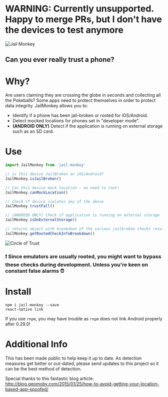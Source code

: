 # WARNING:  Currently unsupported.  Happy to merge PRs, but I don't have the devices to test anymore

![Jail Monkey](./_art/JailMonkey.jpg)
## Can you ever really trust a phone?

# Why?
Are users claiming they are crossing the globe in seconds and collecting all the Pokeballs?  Some apps need to protect themselves in order to protect data integrity.  JailMonkey allows you to: 
* Identify if a phone has been jail-broken or rooted for iOS/Android.  
* Detect mocked locations for phones set in "developer mode".
* **(ANDROID ONLY)** Detect if the application is running on external storage such as an SD card.

# Use
```javascript
import JailMonkey from 'jail-monkey'

// is this device JailBroken on iOS/Android?
JailMonkey.isJailBroken()

// Can this device mock location - no need to root!
JailMonkey.canMockLocation()

// Check if device violates any of the above
JailMonkey.trustFall()

// (ANDROID ONLY) Check if application is running on external storage
JailMonkey.isOnExternalStorage()

// returns object with breakdown of the various jailbroken checks results
JailMonkey.getRootedCheckInfoBreakdown()
```
![Circle of Trust](./_art/trust.jpg)

### :exclamation: Since emulators are usually rooted, you might want to bypass these checks during development.  Unless you're keen on constant false alarms :alarm_clock:

# Install

```
npm i jail-monkey --save
react-native link
```

If you use `rnpm`, you may have trouble as `rnpm` does not link Android properly after 0.29.0!

# Additional Info
This has been made public to help keep it up to date.  As detection measures get better or out-dated, please send updates to this project so it can be the best method of detection.

Special thanks to this fantastic blog article:  http://blog.geomoby.com/2015/01/25/how-to-avoid-getting-your-location-based-app-spoofed/
